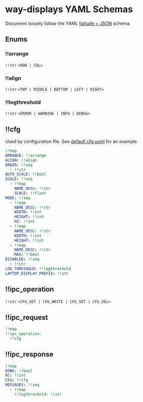 # way-displays YAML Schemas

Document loosely follow the YAML [failsafe + JSON](https://yaml.org/spec/1.2.2/#chapter-10-recommended-schemas) schema.

## Enums

### !!arrange

`!!str` `<ROW | COL>`

### !!align

`!!str` `<TOP | MIDDLE | BOTTOM | LEFT | RIGHT>`

### !!logthreshold

`!!str` `<ERROR | WARNING | INFO | DEBUG>`

## !!cfg

Used by configuration file. See [default cfg.yaml](../cfg.yaml) for an example.

```yaml
!!map
ARRANGE: !!arrange
ALIGN: !!align
ORDER: !!seq
  - !!str
AUTO_SCALE: !!bool
SCALE: !!seq
  - !!map
    NAME_DESC: !!str
    SCALE: !!float
MODE: !!seq
  - !!map
    NAME_DESC: !!str
    WIDTH: !!int
    HEIGHT: !!int
    HZ: !!int
  - !!map
    NAME_DESC: !!str
    WIDTH: !!int
    HEIGHT: !!int
  - !!map
    NAME_DESC: !!str
    MAX: !!bool
DISABLED: !!seq
  - !!str
LOG_THRESHOLD: !!logthreshold
LAPTOP_DISPLAY_PREFIX: !!str
```

## !!ipc_operation

`!!str` `<CFG_GET | CFG_WRITE | CFG_SET | CFG_DEL>`

## !!ipc_request

```yaml
!!map
!!ipc_operation:
  !!cfg
```

## !!ipc_response

```yaml
!!map
DONE: !!bool
RC: !!int
CFG: !!cfg
MESSAGES: !!seq
  - !!map
    !!logthreshold: !!str
```

